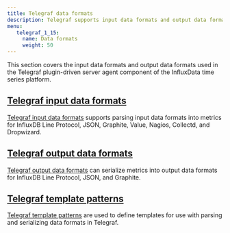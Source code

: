 ```yaml
---
title: Telegraf data formats
description: Telegraf supports input data formats and output data formats for converting input and output data.
menu:
   telegraf_1_15:
     name: Data formats
     weight: 50
---
```

This section covers the input data formats and output data formats used in the Telegraf plugin-driven server agent component of the InfluxData time series platform.

## [Telegraf input data formats](/telegraf/v1.15/data_formats/input/)

[Telegraf input data formats](/telegraf/v1.15/data_formats/input/) supports parsing input data formats into metrics for InfluxDB Line Protocol, JSON, Graphite, Value, Nagios, Collectd, and Dropwizard.

## [Telegraf output data formats](/telegraf/v1.15/data_formats/output/)

[Telegraf output data formats](/telegraf/v1.15/data_formats/output/) can serialize metrics into output data formats for InfluxDB Line Protocol, JSON, and Graphite.

## [Telegraf template patterns](/telegraf/v1.15/data_formats/template-patterns/)

[Telegraf template patterns](/telegraf/v1.15/data_formats/template-patterns/) are used to define templates for use with parsing and serializing data formats in Telegraf.
